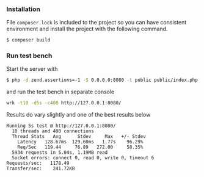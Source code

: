 ### Installation

File `composer.lock` is included to the project so you can have consistent environment and install the project with the following command.

```bash
$ composer build
```

### Run test bench

Start the server with

```bash
$ php -d zend.assertions=-1 -S 0.0.0.0:8080 -t public public/index.php
```

and run the test bench in separate console

```bash
wrk -t10 -d5s -c400 http://127.0.0.1:8080/
```

Results do vary slightly and one of the best results below
```text
Running 5s test @ http://127.0.0.1:8080/
  10 threads and 400 connections
  Thread Stats   Avg      Stdev     Max   +/- Stdev
    Latency   128.67ms  129.60ms   1.77s    96.29%
    Req/Sec   119.44     76.89   272.00     58.35%
  5934 requests in 5.04s, 1.19MB read
  Socket errors: connect 0, read 0, write 0, timeout 6
Requests/sec:   1178.49
Transfer/sec:    241.72KB
```
